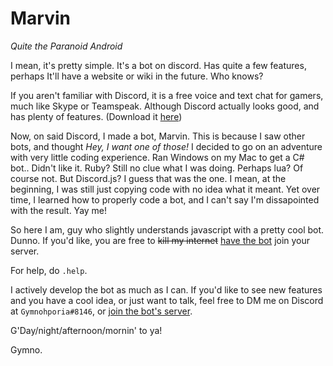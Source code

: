Marvin
======
<i>Quite the Paranoid Android</i>

I mean, it's pretty simple. It's a bot on discord. Has quite a few features, perhaps It'll have a website or wiki in the future. Who knows?

If you aren't familiar with Discord, it is a free voice and text chat for gamers, much like Skype or Teamspeak. Although Discord actually looks good, and has plenty of features.
(Download it [here](http://discordapp.com))

Now, on said Discord, I made a bot, Marvin. This is because I saw other bots, and thought <i>Hey, I want one of those!</i>
I decided to go on an adventure with very little coding experience. Ran Windows on my Mac to get a C# bot.. Didn't like it.
Ruby? Still no clue what I was doing. Perhaps lua? Of course not. But Discord.js? I guess that was the one. 
I mean, at the beginning, I was still just copying code with no idea what it meant. Yet over time, I learned how to properly code a bot, and I can't say I'm dissapointed with the result. Yay me!

So here I am, guy who slightly understands javascript with a pretty cool bot. Dunno. 
If you'd like, you are free to <strike>kill my internet</strike> [have the bot](http://bit.ly/invitemarvin) join your server.

For help, do `.help`. 

I actively develop the bot as much as I can. If you'd like to see new features and you have a cool idea, or just want to talk, feel free to DM me on Discord at `Gymnohporia#8146`, or [join the bot's server](http://discord.me/marvin).

G'Day/night/afternoon/mornin' to ya!

Gymno.
